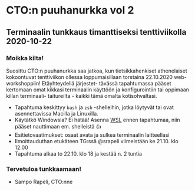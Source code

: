 # CTO:n puuhanurkka vol 2
## Terminaalin tunkkaus timanttiseksi tenttiviikolla 2020-10-22

### Moikka kilta!
Suosittu CTO:n puuhanurkka saa jatkoa, kun tietsikkahenkiset
athenelaiset kokoontuvat tenttiviikon ollessa loppumaisillaan 
torstaina 22.10.2020 web-workshoppiin! Etäyhteydellä järjestet-
tävässä tapahtumassa pääset kertomaan omat kikkasi terminaalin
käyttöön ja konfigurointiin tai oppimaan killan terminaali-
taitureilta - kaikki tämä omalta kotisohvaltasi.

* Tapahtuma keskittyy `bash` ja `zsh` -shelleihin, jotka löytyvät
  tai ovat asennettavissa Macilla ja Linuxilla.
* Käytätkö Windowsia? Ei hätää! Asenna
  [WSL](https://docs.microsoft.com/en-us/windows/wsl/install-win10)
  ennen tapahtumaa, niin pääset nauttimaan em. shelleistä 👍
* Esitietovaatimukset: osaat avata ja sulkea terminaalin
  laitteellasi
* Ilmoittauduthan etukäteen TG:ssä @srapeli viimeistään
  ke 21.10. klo 12.00
* Tapahtuma alkaa to 22.10. klo 18 ja kestää n. 2 tuntia

### Tervetuloa tunkkaamaan!
- Sampo Rapeli, CTO:nne
